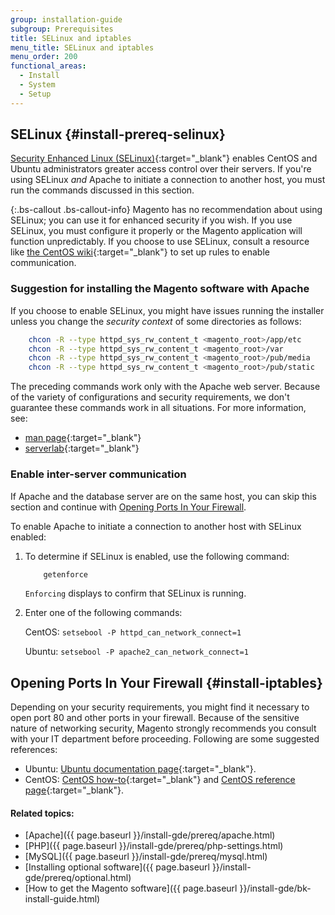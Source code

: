 ```yaml
---
group: installation-guide
subgroup: Prerequisites
title: SELinux and iptables
menu_title: SELinux and iptables
menu_order: 200
functional_areas:
  - Install
  - System
  - Setup
---
```


## SELinux {#install-prereq-selinux}
[Security Enhanced Linux (SELinux)](http://selinuxproject.org/page/Main_Page){:target="_blank"} enables CentOS and Ubuntu administrators greater access control over their servers. If you're using SELinux _and_ Apache to initiate a connection to another host, you must run the commands discussed in this section.

{:.bs-callout .bs-callout-info}
  Magento has no recommendation about using SELinux; you can use it for enhanced security if you wish. If you use SELinux, you must configure it properly or the Magento application will function unpredictably. If you choose to use SELinux, consult a resource like [the CentOS wiki](http://wiki.centos.org/HowTos/SELinux){:target="_blank"} to set up rules to enable communication.

### Suggestion for installing the Magento software with Apache

If you choose to enable SELinux, you might have issues running the installer unless you change the *security context* of some directories as follows:

```bash
	chcon -R --type httpd_sys_rw_content_t <magento_root>/app/etc
	chcon -R --type httpd_sys_rw_content_t <magento_root>/var
	chcon -R --type httpd_sys_rw_content_t <magento_root>/pub/media
	chcon -R --type httpd_sys_rw_content_t <magento_root>/pub/static
```

The preceding commands work only with the Apache web server. Because of the variety of configurations and security requirements, we don't guarantee these commands work in all situations. For more information, see:

*	[man page](http://linux.die.net/man/8/httpd_selinux){:target="_blank"}
*	[serverlab](http://www.serverlab.ca/tutorials/linux/web-servers-linux/configuring-selinux-policies-for-apache-web-servers/){:target="_blank"}

### Enable inter-server communication

If Apache and the database server are on the same host, you can skip this section and continue with [Opening Ports In Your Firewall](#install-iptables).

To enable Apache to initiate a connection to another host with SELinux enabled:

1.	To determine if SELinux is enabled, use the following command:

    ```bash
		getenforce
    ```

	`Enforcing` displays to confirm that SELinux is running.

2.	Enter one of the following commands:

	CentOS: `setsebool -P httpd_can_network_connect=1`

	Ubuntu: `setsebool -P apache2_can_network_connect=1`

## Opening Ports In Your Firewall {#install-iptables}

Depending on your security requirements, you might find it necessary to open port 80 and other ports in your firewall. Because of the sensitive nature of networking security, Magento strongly recommends you consult with your IT department before proceeding. Following are some suggested references:

*	Ubuntu: [Ubuntu documentation page](https://help.ubuntu.com/community/IptablesHowTo){:target="_blank"}.
*	CentOS: [CentOS how-to](http://wiki.centos.org/HowTos/Network/IPTables){:target="_blank"} and [CentOS reference page](http://www.centos.org/docs/4/4.5/Security_Guide/s1-firewall-ipt-basic.html){:target="_blank"}.

#### Related topics:

*	[Apache]({{ page.baseurl }}/install-gde/prereq/apache.html)
*	[PHP]({{ page.baseurl }}/install-gde/prereq/php-settings.html)
*	[MySQL]({{ page.baseurl }}/install-gde/prereq/mysql.html)
*	[Installing optional software]({{ page.baseurl }}/install-gde/prereq/optional.html)
*	[How to get the Magento software]({{ page.baseurl }}/install-gde/bk-install-guide.html)
